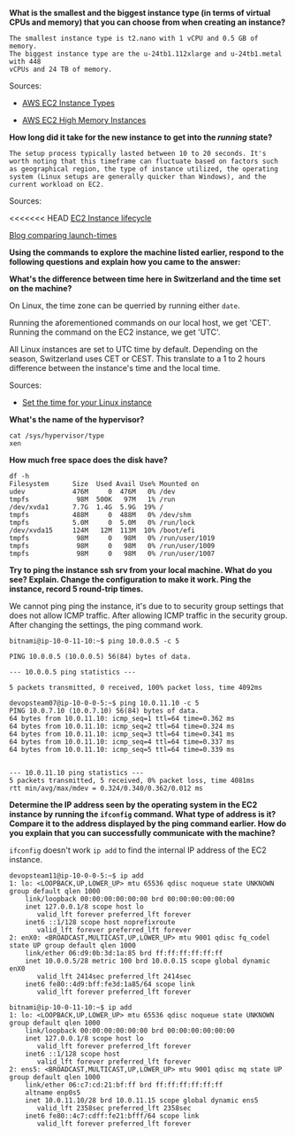**What is the smallest and the biggest instance type (in terms of virtual CPUs and memory) that you can choose from when creating an instance?**

```
The smallest instance type is t2.nano with 1 vCPU and 0.5 GB of memory.
The biggest instance type are the u-24tb1.112xlarge and u-24tb1.metal with 448
vCPUs and 24 TB of memory.
```

Sources:

- [AWS EC2 Instance Types](https://aws.amazon.com/ec2/instance-types/)

- [AWS EC2 High Memory Instances](https://aws.amazon.com/ec2/instance-types/high-memory/)


**How long did it take for the new instance to get into the _running_ state?**

``````
The setup process typically lasted between 10 to 20 seconds. It's worth noting that this timeframe can fluctuate based on factors such as geographical region, the type of instance utilized, the operating system (Linux setups are generally quicker than Windows), and the current workload on EC2.
``````

Sources:

<<<<<<< HEAD
 [EC2 Instance lifecycle](https://docs.aws.amazon.com/AWSEC2/latest/UserGuide/ec2-instance-lifecycle.html)

[Blog comparing launch-times](https://www.martysweet.co.uk/ec2-launch-times/)

**Using the commands to explore the machine listed earlier, respond to the following questions and explain how you came to the answer:**

**What's the difference between time here in Switzerland and the time set on**
**the machine?**

On Linux, the time zone can be querried by running either `date`.

Running the aforementioned commands on our local host, we get 'CET'.
Running the command on the EC2 instance, we get 'UTC'.

All Linux instances are set to UTC time by default. Depending on the season, Switzerland
uses CET or CEST. This translate to a 1 to 2 hours difference between the instance's
time and the local time.

Sources:

- [Set the time for your Linux instance](https://docs.aws.amazon.com/AWSEC2/latest/UserGuide/set-time.html)

**What's the name of the hypervisor?**

```
cat /sys/hypervisor/type
xen
```

**How much free space does the disk have?**

```
df -h
Filesystem      Size  Used Avail Use% Mounted on
udev            476M     0  476M   0% /dev
tmpfs            98M  500K   97M   1% /run
/dev/xvda1      7.7G  1.4G  5.9G  19% /
tmpfs           488M     0  488M   0% /dev/shm
tmpfs           5.0M     0  5.0M   0% /run/lock
/dev/xvda15     124M   12M  113M  10% /boot/efi
tmpfs            98M     0   98M   0% /run/user/1019
tmpfs            98M     0   98M   0% /run/user/1009
tmpfs            98M     0   98M   0% /run/user/1007
```

**Try to ping the instance ssh srv from your local machine. What do you see? Explain. Change the configuration to make it work. Ping the instance, record 5 round-trip times.**

We cannot ping ping the instance, it's due to to security group settings that does not allow ICMP traffic. After allowing ICMP traffic in the security group.
After changing the settings, the ping command work.

```
bitnami@ip-10-0-11-10:~$ ping 10.0.0.5 -c 5

PING 10.0.0.5 (10.0.0.5) 56(84) bytes of data.

--- 10.0.0.5 ping statistics ---

5 packets transmitted, 0 received, 100% packet loss, time 4092ms
```

```
devopsteam07@ip-10-0-0-5:~$ ping 10.0.11.10 -c 5
PING 10.0.7.10 (10.0.7.10) 56(84) bytes of data.
64 bytes from 10.0.11.10: icmp_seq=1 ttl=64 time=0.362 ms
64 bytes from 10.0.11.10: icmp_seq=2 ttl=64 time=0.324 ms
64 bytes from 10.0.11.10: icmp_seq=3 ttl=64 time=0.341 ms
64 bytes from 10.0.11.10: icmp_seq=4 ttl=64 time=0.337 ms
64 bytes from 10.0.11.10: icmp_seq=5 ttl=64 time=0.339 ms


--- 10.0.11.10 ping statistics ---
5 packets transmitted, 5 received, 0% packet loss, time 4081ms
rtt min/avg/max/mdev = 0.324/0.340/0.362/0.012 ms
```

**Determine the IP address seen by the operating system in the EC2 instance by running the `ifconfig` command. What type of address is it? Compare it to the address displayed by the ping command earlier. How do you explain that you can successfully communicate with the machine?**

```ifconfig``` doesn't work ```ip add``` to find the internal IP address of the EC2 instance.

```
devopsteam11@ip-10-0-0-5:~$ ip add
1: lo: <LOOPBACK,UP,LOWER_UP> mtu 65536 qdisc noqueue state UNKNOWN group default qlen 1000
    link/loopback 00:00:00:00:00:00 brd 00:00:00:00:00:00
    inet 127.0.0.1/8 scope host lo
       valid_lft forever preferred_lft forever
    inet6 ::1/128 scope host noprefixroute
       valid_lft forever preferred_lft forever
2: enX0: <BROADCAST,MULTICAST,UP,LOWER_UP> mtu 9001 qdisc fq_codel state UP group default qlen 1000
    link/ether 06:d9:0b:3d:1a:85 brd ff:ff:ff:ff:ff:ff
    inet 10.0.0.5/28 metric 100 brd 10.0.0.15 scope global dynamic enX0
       valid_lft 2414sec preferred_lft 2414sec
    inet6 fe80::4d9:bff:fe3d:1a85/64 scope link
       valid_lft forever preferred_lft forever
```

```
bitnami@ip-10-0-11-10:~$ ip add
1: lo: <LOOPBACK,UP,LOWER_UP> mtu 65536 qdisc noqueue state UNKNOWN group default qlen 1000
    link/loopback 00:00:00:00:00:00 brd 00:00:00:00:00:00
    inet 127.0.0.1/8 scope host lo
       valid_lft forever preferred_lft forever
    inet6 ::1/128 scope host
       valid_lft forever preferred_lft forever
2: ens5: <BROADCAST,MULTICAST,UP,LOWER_UP> mtu 9001 qdisc mq state UP group default qlen 1000
    link/ether 06:c7:cd:21:bf:ff brd ff:ff:ff:ff:ff:ff
    altname enp0s5
    inet 10.0.11.10/28 brd 10.0.11.15 scope global dynamic ens5
       valid_lft 2358sec preferred_lft 2358sec
    inet6 fe80::4c7:cdff:fe21:bfff/64 scope link
       valid_lft forever preferred_lft forever
```
